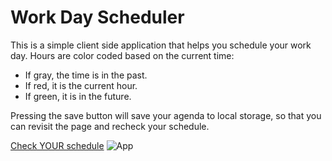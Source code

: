 # Work Day Scheduler

This is a simple client side application that helps you schedule your work day. Hours are color coded based on the current time:

- If gray, the time is in the past.
- If red, it is the current hour.
- If green, it is in the future.

Pressing the save button will save your agenda to local storage, so that you can revisit the page and recheck your schedule.

[Check YOUR schedule](https://udidifier.github.io/workday-scheduler/)
![App](https://raw.githubusercontent.com/udidifier/workday-scheduler/main/images/app.png)
